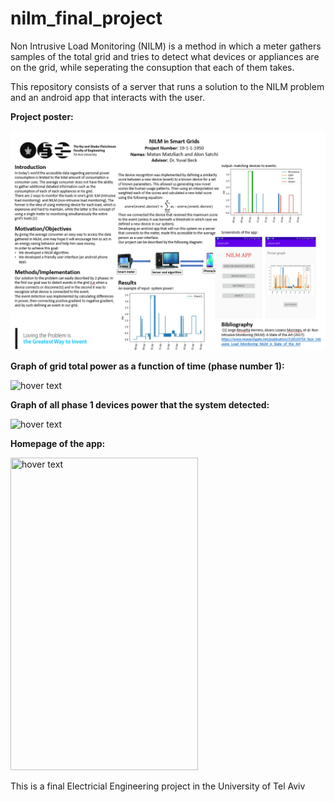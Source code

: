 # nilm_final_project

Non Intrusive Load Monitoring (NILM) is a method in which a meter gathers samples of the total grid and tries to detect what devices or appliances are on the grid, while seperating the consuption that each of them takes. 

This repository consists of a server that runs a solution to the NILM problem and an android app that interacts with the user.

<b>Project poster: </b>

<img src="https://raw.githubusercontent.com/matan-matzliach/nilm_final_project/master/project_presentation/poster.PNG" title="hover text">

<b>Graph of grid total power as a function of time (phase number 1):</b>

<img src="https://i.ibb.co/xmxNtFs/image.png" width="500" title="hover text">


<b>Graph of all phase 1 devices power that the system detected:</b>

<img src="https://i.ibb.co/sJn5pYs/image.png" width="500" title="hover text">


<b>Homepage of the app:</b>

<img src="https://i.ibb.co/h90WqS1/mainmaenu.png" width="300" height="500" title="hover text">




This is a final Electricial Engineering project in the University of Tel Aviv
